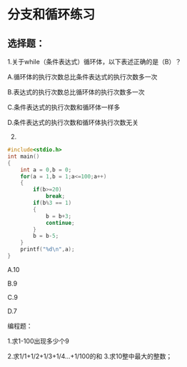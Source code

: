 # 分支和循环练习

## 选择题：

1.关于while（条件表达式）循环体，以下表述正确的是（B）？

A.循环体的执行次数总比条件表达式的执行次数多一次

B.表达式的执行次数总比循环体的执行次数多一次

C.条件表达式的执行次数和循环体一样多

D.条件表达式的执行次数和循环体执行次数无关

2.

```c
#include<stdio.h>
int main()
{
	int a = 0,b = 0;
	for(a = 1,b = 1;a<=100;a++)
	{
		if(b>=20)
			break;
		if(b%3 == 1)
		{
        	b = b+3;
			continue;
		}
		b = b-5;
	}
	printf("%d\n",a);
}
```

A.10

B.9

C.9

D.7

编程题：

1.求1-100出现多少个9

2.求1/1+1/2+1/3+1/4...+1/100的和
3.求10整中最大的整数；